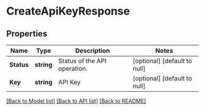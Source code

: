 # CreateApiKeyResponse

## Properties
Name | Type | Description | Notes
------------ | ------------- | ------------- | -------------
**Status** | **string** | Status of the API operation. | [optional] [default to null]
**Key** | **string** | API Key | [optional] [default to null]

[[Back to Model list]](../README.md#documentation-for-models) [[Back to API list]](../README.md#documentation-for-api-endpoints) [[Back to README]](../README.md)


